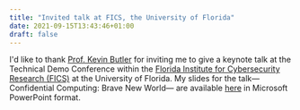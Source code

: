 ```yaml
---
title: "Invited talk at FICS, the University of Florida"
date: 2021-09-15T13:43:46+01:00
draft: false
---
```


I'd like to thank [Prof. Kevin Butler](https://cise.ufl.edu/~butler) for inviting me to give a keynote talk at the Technical Demo Conference within the [Florida Institute for Cybersecurity Research (FICS)](https://fics.institute.ufl.edu) at the University of Florida.
My slides for the talk&mdash;Confidential Computing: Brave New World&mdash; are available [here](../../talks/confidential-computing-brave-new-world-september-2021.pptx) in Microsoft PowerPoint format.
